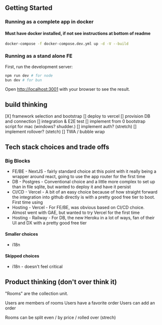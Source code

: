 

## Getting Started


### Running as a complete app in docker 
#### Must have docker installed, if not see instructions at bottom of readme

```bash
docker-compose -f docker-compose.dev.yml up -d -V --build
```

### Running as a stand alone FE

First, run the development server:

```bash
npm run dev # for node 
bun dev # for bun
```

Open [http://localhost:3001](http://localhost:3001) with your browser to see the result.


## build thinking
[X] framework selection and bootstrap
[] deploy to vercel 
[] provision DB and connection
[] integration & E2E test
[] implement from 0 bootstrap script for mac (windows? shudder.)
[] implement auth? (stretch)
[] implement rollover? (stetch)
[] TWA / bubble wrap 


## Tech stack choices and trade offs

### Big Blocks 
* FE/BE - NextJS - fairly standard choice at this point with it really being a wrapper around react, going to use the app router for the first time 
* DB - Postgres - Conventional choice and a little more complex to set up than in file sqlite, but wanted to deploy it and have it persist 
* CI/CD - Vercel - A bit of an easy choice because of how straight forward the integration into github directly is with a pretty good free tier to boot. First time using
* Hosting - Vercel - For FE/BE, was obvious based on CI/CD choice. Almost went with GAE, but wanted to try Vercel for the first time
* Hosting - Railway - For DB, the new Heroku in a lot of ways, fan of their UI and DX with a pretty good free tier

#### Smaller choices 
* i18n 


#### Skipped choices 
* i18n - doesn't feel critical 

## Product thinking (don't over think it)

"Rooms" are the collection unit. 

Users are members of rooms 
Users have a favorite order 
Users can add an order

Rooms can be split even / by price / rolled over (strech)


